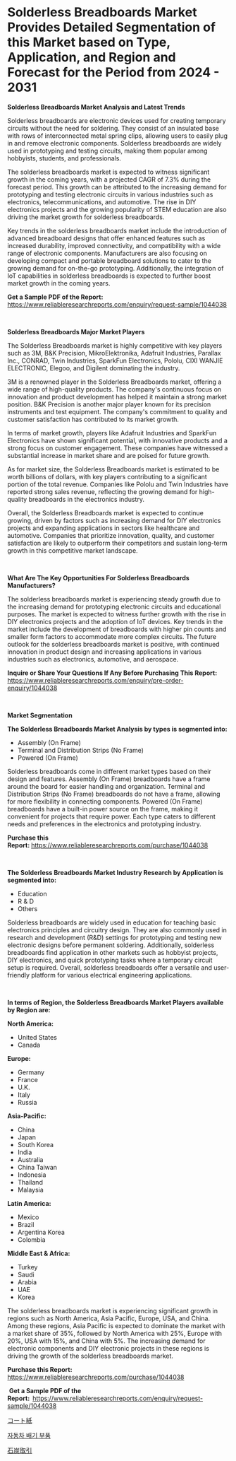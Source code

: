 <p><h1>Solderless Breadboards Market Provides Detailed Segmentation of this Market based on Type, Application, and Region and Forecast for the Period from 2024 - 2031</h1></p><p><strong>Solderless Breadboards Market Analysis and Latest Trends</strong></p>
<p><p>Solderless breadboards are electronic devices used for creating temporary circuits without the need for soldering. They consist of an insulated base with rows of interconnected metal spring clips, allowing users to easily plug in and remove electronic components. Solderless breadboards are widely used in prototyping and testing circuits, making them popular among hobbyists, students, and professionals.</p><p>The solderless breadboards market is expected to witness significant growth in the coming years, with a projected CAGR of 7.3% during the forecast period. This growth can be attributed to the increasing demand for prototyping and testing electronic circuits in various industries such as electronics, telecommunications, and automotive. The rise in DIY electronics projects and the growing popularity of STEM education are also driving the market growth for solderless breadboards.</p><p>Key trends in the solderless breadboards market include the introduction of advanced breadboard designs that offer enhanced features such as increased durability, improved connectivity, and compatibility with a wide range of electronic components. Manufacturers are also focusing on developing compact and portable breadboard solutions to cater to the growing demand for on-the-go prototyping. Additionally, the integration of IoT capabilities in solderless breadboards is expected to further boost market growth in the coming years.</p></p>
<p><strong>Get a Sample PDF of the Report:&nbsp;</strong> <a href="https://www.reliableresearchreports.com/enquiry/request-sample/1044038">https://www.reliableresearchreports.com/enquiry/request-sample/1044038</a></p>
<p>&nbsp;</p>
<p><strong>Solderless Breadboards Major Market Players</strong></p>
<p><p>The Solderless Breadboards market is highly competitive with key players such as 3M, B&K Precision, MikroElektronika, Adafruit Industries, Parallax Inc., CONRAD, Twin Industries, SparkFun Electronics, Pololu, CIXI WANJIE ELECTRONIC, Elegoo, and Digilent dominating the industry. </p><p>3M is a renowned player in the Solderless Breadboards market, offering a wide range of high-quality products. The company's continuous focus on innovation and product development has helped it maintain a strong market position. B&K Precision is another major player known for its precision instruments and test equipment. The company's commitment to quality and customer satisfaction has contributed to its market growth.</p><p>In terms of market growth, players like Adafruit Industries and SparkFun Electronics have shown significant potential, with innovative products and a strong focus on customer engagement. These companies have witnessed a substantial increase in market share and are poised for future growth.</p><p>As for market size, the Solderless Breadboards market is estimated to be worth billions of dollars, with key players contributing to a significant portion of the total revenue. Companies like Pololu and Twin Industries have reported strong sales revenue, reflecting the growing demand for high-quality breadboards in the electronics industry.</p><p>Overall, the Solderless Breadboards market is expected to continue growing, driven by factors such as increasing demand for DIY electronics projects and expanding applications in sectors like healthcare and automotive. Companies that prioritize innovation, quality, and customer satisfaction are likely to outperform their competitors and sustain long-term growth in this competitive market landscape.</p></p>
<p>&nbsp;</p>
<p><strong>What Are The Key Opportunities For Solderless Breadboards Manufacturers?</strong></p>
<p><p>The solderless breadboards market is experiencing steady growth due to the increasing demand for prototyping electronic circuits and educational purposes. The market is expected to witness further growth with the rise in DIY electronics projects and the adoption of IoT devices. Key trends in the market include the development of breadboards with higher pin counts and smaller form factors to accommodate more complex circuits. The future outlook for the solderless breadboards market is positive, with continued innovation in product design and increasing applications in various industries such as electronics, automotive, and aerospace.</p></p>
<p><strong>Inquire or Share Your Questions If Any Before Purchasing This Report:</strong> <a href="https://www.reliableresearchreports.com/enquiry/pre-order-enquiry/1044038">https://www.reliableresearchreports.com/enquiry/pre-order-enquiry/1044038</a></p>
<p>&nbsp;</p>
<p><strong>Market Segmentation</strong></p>
<p><strong>The Solderless Breadboards Market Analysis by types is segmented into:</strong></p>
<p><ul><li>Assembly (On Frame)</li><li>Terminal and Distribution Strips (No Frame)</li><li>Powered (On Frame)</li></ul></p>
<p><p>Solderless breadboards come in different market types based on their design and features. Assembly (On Frame) breadboards have a frame around the board for easier handling and organization. Terminal and Distribution Strips (No Frame) breadboards do not have a frame, allowing for more flexibility in connecting components. Powered (On Frame) breadboards have a built-in power source on the frame, making it convenient for projects that require power. Each type caters to different needs and preferences in the electronics and prototyping industry.</p></p>
<p><strong>Purchase this Report:&nbsp;</strong><a href="https://www.reliableresearchreports.com/purchase/1044038">https://www.reliableresearchreports.com/purchase/1044038</a></p>
<p>&nbsp;</p>
<p><strong>The Solderless Breadboards Market Industry Research by Application is segmented into:</strong></p>
<p><ul><li>Education</li><li>R & D</li><li>Others</li></ul></p>
<p><p>Solderless breadboards are widely used in education for teaching basic electronics principles and circuitry design. They are also commonly used in research and development (R&D) settings for prototyping and testing new electronic designs before permanent soldering. Additionally, solderless breadboards find application in other markets such as hobbyist projects, DIY electronics, and quick prototyping tasks where a temporary circuit setup is required. Overall, solderless breadboards offer a versatile and user-friendly platform for various electrical engineering applications.</p></p>
<p>&nbsp;</p>
<p><strong>In terms of Region, the Solderless Breadboards Market Players available by Region are:</strong></p>
<p>
    <p> <strong> North America: </strong>
        <ul>
            <li>United States</li>
            <li>Canada</li>
        </ul>
        </p> 
    <p> <strong> Europe: </strong>
        <ul>
            <li>Germany</li>
            <li>France</li>
            <li>U.K.</li>
            <li>Italy</li>
            <li>Russia</li>
        </ul>
        </p> 
    <p> <strong> Asia-Pacific: </strong>
        <ul>
            <li>China</li>
            <li>Japan</li>
            <li>South Korea</li>
            <li>India</li>
            <li>Australia</li>
            <li>China Taiwan</li>
            <li>Indonesia</li>
            <li>Thailand</li>
            <li>Malaysia</li>
        </ul>
        </p> 
    <p> <strong> Latin America: </strong>
        <ul>
            <li>Mexico</li>
            <li>Brazil</li>
            <li>Argentina Korea</li>
            <li>Colombia</li>
        </ul>
        </p> 
    <p> <strong> Middle East & Africa: </strong>
        <ul>
            <li>Turkey</li>
            <li>Saudi</li>
            <li>Arabia</li>
            <li>UAE</li>
            <li>Korea</li>
        </ul>
    </p>
    </p>
<p><p>The solderless breadboards market is experiencing significant growth in regions such as North America, Asia Pacific, Europe, USA, and China. Among these regions, Asia Pacific is expected to dominate the market with a market share of 35%, followed by North America with 25%, Europe with 20%, USA with 15%, and China with 5%. The increasing demand for electronic components and DIY electronic projects in these regions is driving the growth of the solderless breadboards market.</p></p>
<p><strong>Purchase this Report: </strong><a href="https://www.reliableresearchreports.com/purchase/1044038">https://www.reliableresearchreports.com/purchase/1044038</a></p>
<p>&nbsp;<strong>Get a Sample PDF of the Report:&nbsp;&nbsp;</strong><a href="https://www.reliableresearchreports.com/enquiry/request-sample/1044038">https://www.reliableresearchreports.com/enquiry/request-sample/1044038</a></p>
<p><strong></strong></p>
<p><p><a href="https://github.com/moulafa/Market-Research-Report-List-1/blob/main/92354298322.md">コート紙</a></p><p><a href="https://github.com/laholand/Market-Research-Report-List-3/blob/main/96538948023.md">자동차 배기 부품</a></p><p><a href="https://github.com/nxboeu02965442/Market-Research-Report-List-1/blob/main/80717228321.md">石炭取引</a></p></p>